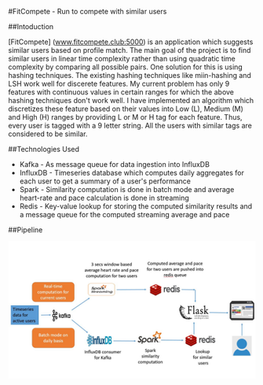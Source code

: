 #FitCompete - Run to compete with similar users

##Intoduction

[FitCompete] (www.fitcompete.club:5000) is an application which suggests similar users based on profile match. The main goal of the project is to 
find similar users in linear time complexity rather than using quadratic time complexity by comparing all possible pairs.
One solution for this is using hashing techniques. The existing hashing techniques like miin-hashing and LSH work well for discerete 
features. My current problem has only 9 features with continuous values in certain ranges for which the above hashing techniques don't
work well. I have implemented an algorithm which discretizes these feature based on their values into Low (L), Medium (M) and High (H) ranges 
by providing L or M or H tag for each feature. Thus, every user is tagged with a 9 letter string. All the users with similar tags 
are considered to be similar.


##Technologies Used

- Kafka - As message queue for data ingestion into InfluxDB 
- InfluxDB - Timeseries database which computes daily aggregates for each user to get a summary of a user's performance 
- Spark - Similarity computation is done in batch mode and average heart-rate and pace calculation is done in streaming
- Redis - Key-value lookup for storing the computed similarity results and a message queue for the computed streaming average and pace 

##Pipeline

![Alt text](/pipeline.JPG?raw=true)



